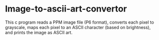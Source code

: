 # Image-to-ascii-art-convertor
This c program reads a PPM image file (P6 format), converts each pixel to grayscale, maps each pixel to an ASCII character (based on brightness), and prints the image as ASCII art.
